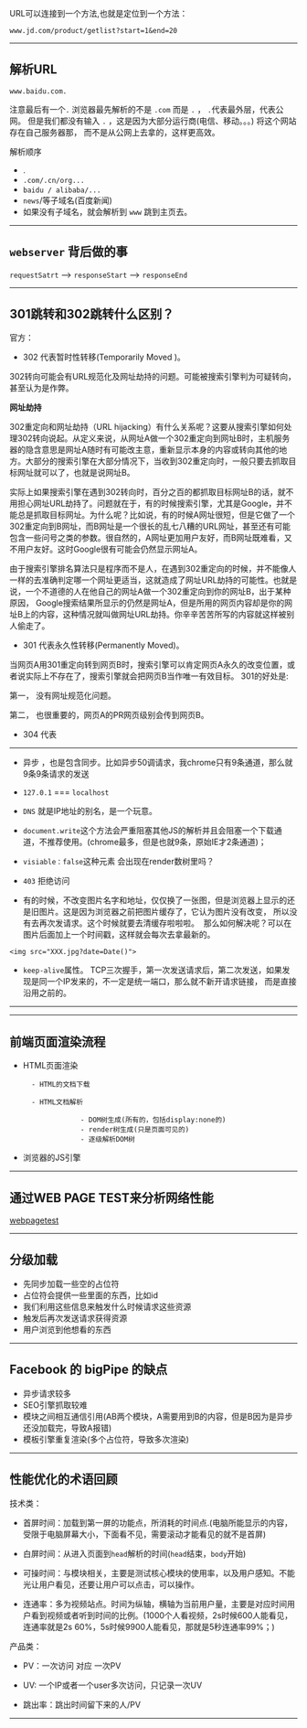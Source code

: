 URL可以连接到一个方法,也就是定位到一个方法：

    www.jd.com/product/getlist?start=1&end=20
    
- - -
## 解析URL

    www.baidu.com.
    
注意最后有一个`.`  浏览器最先解析的不是 `.com`  而是 `.` ， `.`代表最外层，代表公网。
但是我们都没有输入 `.` ，这是因为大部分运行商(电信、移动。。。) 将这个网站存在自己服务器那，
而不是从公网上去拿的，这样更高效。

解析顺序
- .
- `.com/.cn/org...`
- `baidu / alibaba/...`
- `news`/等子域名(百度新闻)
- 如果没有子域名，就会解析到 `www` 跳到主页去。

- - -
## `webserver` 背后做的事
`requestSatrt` --> `responseStart` --> `responseEnd`

- - -
## 301跳转和302跳转什么区别？
官方：
- 302 代表暂时性转移(Temporarily Moved )。

302转向可能会有URL规范化及网址劫持的问题。可能被搜索引擎判为可疑转向，甚至认为是作弊。

**网址劫持**

302重定向和网址劫持（URL hijacking）有什么关系呢？这要从搜索引擎如何处理302转向说起。从定义来说，从网址A做一个302重定向到网址B时，主机服务器的隐含意思是网址A随时有可能改主意，重新显示本身的内容或转向其他的地方。大部分的搜索引擎在大部分情况下，当收到302重定向时，一般只要去抓取目标网址就可以了，也就是说网址B。

实际上如果搜索引擎在遇到302转向时，百分之百的都抓取目标网址B的话，就不用担心网址URL劫持了。问题就在于，有的时候搜索引擎，尤其是Google，并不能总是抓取目标网址。为什么呢？比如说，有的时候A网址很短，但是它做了一个302重定向到B网址，而B网址是一个很长的乱七八糟的URL网址，甚至还有可能包含一些问号之类的参数。很自然的，A网址更加用户友好，而B网址既难看，又不用户友好。这时Google很有可能会仍然显示网址A。

由于搜索引擎排名算法只是程序而不是人，在遇到302重定向的时候，并不能像人一样的去准确判定哪一个网址更适当，这就造成了网址URL劫持的可能性。也就是说，一个不道德的人在他自己的网址A做一个302重定向到你的网址B，出于某种原因， Google搜索结果所显示的仍然是网址A，但是所用的网页内容却是你的网址B上的内容，这种情况就叫做网址URL劫持。你辛辛苦苦所写的内容就这样被别人偷走了。

- 301 代表永久性转移(Permanently Moved)。

当网页A用301重定向转到网页B时，搜索引擎可以肯定网页A永久的改变位置，或者说实际上不存在了，搜索引擎就会把网页B当作唯一有效目标。
301的好处是:

第一， 没有网址规范化问题。

第二， 也很重要的，网页A的PR网页级别会传到网页B。

- 304 代表

- - -
- 异步 ，也是包含同步。比如异步50调请求，我chrome只有9条通道，那么就9条9条请求的发送

- `127.0.1` === `localhost`

- `DNS`  就是IP地址的别名，是一个玩意。

- `document.write`这个方法会严重阻塞其他JS的解析并且会阻塞一个下载通道，不推荐使用。(chrome最多，但是也就9条，原始IE才2条通道)；

- `visiable：false`这种元素 会出现在render数树里吗？

- `403` 拒绝访问

- 有的时候，不改变图片名字和地址，仅仅换了一张图，但是浏览器上显示的还是旧图片。这是因为浏览器之前把图片缓存了，它认为图片没有改变，
所以没有去再次发请求。这个时候就要去清缓存啦啦啦。  那么如何解决呢？可以在图片后面加上一个时间戳，这样就会每次去拿最新的。

 `<img src="XXX.jpg?date=Date()">`
 
 - `keep-alive`属性。 TCP三次握手，第一次发送请求后，第二次发送，如果发现是同一个IP发来的，不一定是统一端口，那么就不新开请求链接，
 而是直接沿用之前的。

- - -

- - -
## 前端页面渲染流程
- HTML页面渲染

        - HTML的文档下载

        - HTML文档解析
    
                    - DOM树生成(所有的，包括display:none的)
                    - render树生成(只是页面可见的)
                    - 逐级解析DOM树

- 浏览器的JS引擎

- - -
## 通过WEB PAGE TEST来分析网络性能
[webpagetest](http://www.webpagetest.org/)

- - -
## 分级加载
- 先同步加载一些空的占位符
- 占位符会提供一些里面的东西，比如id
- 我们利用这些信息来触发什么时候请求这些资源
- 触发后再次发送请求获得资源
- 用户浏览到他想看的东西

- - -
## Facebook 的 bigPipe 的缺点
- 异步请求较多
- SEO引擎抓取较难
- 模块之间相互通信引用(AB两个模块，A需要用到B的内容，但是B因为是异步 还没加载完，导致A报错)
- 模板引擎重复渲染(多个占位符，导致多次渲染)

- - -
## 性能优化的术语回顾

技术类：

- 首屏时间：加载到第一屏的功能点，所消耗的时间点.(电脑所能显示的内容，受限于电脑屏幕大小，下面看不见，需要滚动才能看见的就不是首屏)

- 白屏时间：从进入页面到`head`解析的时间(`head`结束，`body`开始)

- 可操时间：与模块相关，主要是测试核心模块的使用率，以及用户感知。不能光让用户看见，还要让用户可以点击，可以操作。

- 连通率：多为视频站点。时间为纵轴，横轴为当前用户量，主要是对应时间用户看到视频或者听到时间的比例。(1000个人看视频，2s时候600人能看见，连通率就是2s 60%，5s时候9900人能看见，那就是5秒连通率99%；)

产品类：

- PV：一次访问 对应 一次PV

- UV: 一个IP或者一个user多次访问，只记录一次UV

- 跳出率：跳出时间留下来的人/PV

- - -




